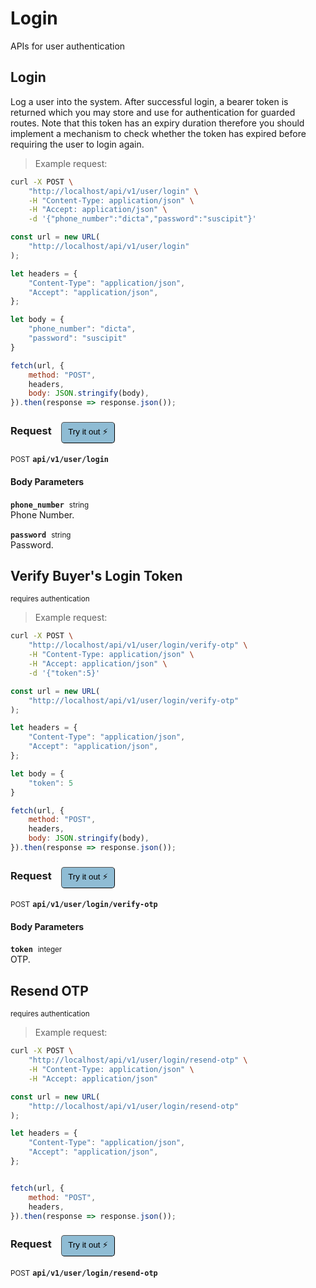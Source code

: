 # Login

APIs for user authentication

## Login


Log a user into the system. After successful login, a bearer token is returned which you may store and use for
authentication for guarded routes. Note that this token has an expiry duration therefore you should implement
a mechanism to check whether the token has expired before requiring the user to login again.

> Example request:

```bash
curl -X POST \
    "http://localhost/api/v1/user/login" \
    -H "Content-Type: application/json" \
    -H "Accept: application/json" \
    -d '{"phone_number":"dicta","password":"suscipit"}'

```

```javascript
const url = new URL(
    "http://localhost/api/v1/user/login"
);

let headers = {
    "Content-Type": "application/json",
    "Accept": "application/json",
};

let body = {
    "phone_number": "dicta",
    "password": "suscipit"
}

fetch(url, {
    method: "POST",
    headers,
    body: JSON.stringify(body),
}).then(response => response.json());
```


<div id="execution-results-POSTapi-v1-user-login" hidden>
    <blockquote>Received response<span id="execution-response-status-POSTapi-v1-user-login"></span>:</blockquote>
    <pre class="json"><code id="execution-response-content-POSTapi-v1-user-login"></code></pre>
</div>
<div id="execution-error-POSTapi-v1-user-login" hidden>
    <blockquote>Request failed with error:</blockquote>
    <pre><code id="execution-error-message-POSTapi-v1-user-login"></code></pre>
</div>
<form id="form-POSTapi-v1-user-login" data-method="POST" data-path="api/v1/user/login" data-authed="0" data-hasfiles="0" data-headers='{"Content-Type":"application\/json","Accept":"application\/json"}' onsubmit="event.preventDefault(); executeTryOut('POSTapi-v1-user-login', this);">
<h3>
    Request&nbsp;&nbsp;&nbsp;
        <button type="button" style="background-color: #8fbcd4; padding: 5px 10px; border-radius: 5px; border-width: thin;" id="btn-tryout-POSTapi-v1-user-login" onclick="tryItOut('POSTapi-v1-user-login');">Try it out ⚡</button>
    <button type="button" style="background-color: #c97a7e; padding: 5px 10px; border-radius: 5px; border-width: thin;" id="btn-canceltryout-POSTapi-v1-user-login" onclick="cancelTryOut('POSTapi-v1-user-login');" hidden>Cancel</button>&nbsp;&nbsp;
    <button type="submit" style="background-color: #6ac174; padding: 5px 10px; border-radius: 5px; border-width: thin;" id="btn-executetryout-POSTapi-v1-user-login" hidden>Send Request 💥</button>
    </h3>
<p>
<small class="badge badge-black">POST</small>
 <b><code>api/v1/user/login</code></b>
</p>
<h4 class="fancy-heading-panel"><b>Body Parameters</b></h4>
<p>
<b><code>phone_number</code></b>&nbsp;&nbsp;<small>string</small>  &nbsp;
<input type="text" name="phone_number" data-endpoint="POSTapi-v1-user-login" data-component="body" required  hidden>
<br>
Phone Number.
</p>
<p>
<b><code>password</code></b>&nbsp;&nbsp;<small>string</small>  &nbsp;
<input type="password" name="password" data-endpoint="POSTapi-v1-user-login" data-component="body" required  hidden>
<br>
Password.
</p>

</form>


## Verify Buyer&#039;s Login Token

<small class="badge badge-darkred">requires authentication</small>



> Example request:

```bash
curl -X POST \
    "http://localhost/api/v1/user/login/verify-otp" \
    -H "Content-Type: application/json" \
    -H "Accept: application/json" \
    -d '{"token":5}'

```

```javascript
const url = new URL(
    "http://localhost/api/v1/user/login/verify-otp"
);

let headers = {
    "Content-Type": "application/json",
    "Accept": "application/json",
};

let body = {
    "token": 5
}

fetch(url, {
    method: "POST",
    headers,
    body: JSON.stringify(body),
}).then(response => response.json());
```


<div id="execution-results-POSTapi-v1-user-login-verify-otp" hidden>
    <blockquote>Received response<span id="execution-response-status-POSTapi-v1-user-login-verify-otp"></span>:</blockquote>
    <pre class="json"><code id="execution-response-content-POSTapi-v1-user-login-verify-otp"></code></pre>
</div>
<div id="execution-error-POSTapi-v1-user-login-verify-otp" hidden>
    <blockquote>Request failed with error:</blockquote>
    <pre><code id="execution-error-message-POSTapi-v1-user-login-verify-otp"></code></pre>
</div>
<form id="form-POSTapi-v1-user-login-verify-otp" data-method="POST" data-path="api/v1/user/login/verify-otp" data-authed="1" data-hasfiles="0" data-headers='{"Content-Type":"application\/json","Accept":"application\/json"}' onsubmit="event.preventDefault(); executeTryOut('POSTapi-v1-user-login-verify-otp', this);">
<h3>
    Request&nbsp;&nbsp;&nbsp;
        <button type="button" style="background-color: #8fbcd4; padding: 5px 10px; border-radius: 5px; border-width: thin;" id="btn-tryout-POSTapi-v1-user-login-verify-otp" onclick="tryItOut('POSTapi-v1-user-login-verify-otp');">Try it out ⚡</button>
    <button type="button" style="background-color: #c97a7e; padding: 5px 10px; border-radius: 5px; border-width: thin;" id="btn-canceltryout-POSTapi-v1-user-login-verify-otp" onclick="cancelTryOut('POSTapi-v1-user-login-verify-otp');" hidden>Cancel</button>&nbsp;&nbsp;
    <button type="submit" style="background-color: #6ac174; padding: 5px 10px; border-radius: 5px; border-width: thin;" id="btn-executetryout-POSTapi-v1-user-login-verify-otp" hidden>Send Request 💥</button>
    </h3>
<p>
<small class="badge badge-black">POST</small>
 <b><code>api/v1/user/login/verify-otp</code></b>
</p>
<p>
<label id="auth-POSTapi-v1-user-login-verify-otp" hidden>Authorization header: <b><code>Bearer </code></b><input type="text" name="Authorization" data-prefix="Bearer " data-endpoint="POSTapi-v1-user-login-verify-otp" data-component="header"></label>
</p>
<h4 class="fancy-heading-panel"><b>Body Parameters</b></h4>
<p>
<b><code>token</code></b>&nbsp;&nbsp;<small>integer</small>  &nbsp;
<input type="number" name="token" data-endpoint="POSTapi-v1-user-login-verify-otp" data-component="body" required  hidden>
<br>
OTP.
</p>

</form>


## Resend OTP

<small class="badge badge-darkred">requires authentication</small>



> Example request:

```bash
curl -X POST \
    "http://localhost/api/v1/user/login/resend-otp" \
    -H "Content-Type: application/json" \
    -H "Accept: application/json"
```

```javascript
const url = new URL(
    "http://localhost/api/v1/user/login/resend-otp"
);

let headers = {
    "Content-Type": "application/json",
    "Accept": "application/json",
};


fetch(url, {
    method: "POST",
    headers,
}).then(response => response.json());
```


<div id="execution-results-POSTapi-v1-user-login-resend-otp" hidden>
    <blockquote>Received response<span id="execution-response-status-POSTapi-v1-user-login-resend-otp"></span>:</blockquote>
    <pre class="json"><code id="execution-response-content-POSTapi-v1-user-login-resend-otp"></code></pre>
</div>
<div id="execution-error-POSTapi-v1-user-login-resend-otp" hidden>
    <blockquote>Request failed with error:</blockquote>
    <pre><code id="execution-error-message-POSTapi-v1-user-login-resend-otp"></code></pre>
</div>
<form id="form-POSTapi-v1-user-login-resend-otp" data-method="POST" data-path="api/v1/user/login/resend-otp" data-authed="1" data-hasfiles="0" data-headers='{"Content-Type":"application\/json","Accept":"application\/json"}' onsubmit="event.preventDefault(); executeTryOut('POSTapi-v1-user-login-resend-otp', this);">
<h3>
    Request&nbsp;&nbsp;&nbsp;
        <button type="button" style="background-color: #8fbcd4; padding: 5px 10px; border-radius: 5px; border-width: thin;" id="btn-tryout-POSTapi-v1-user-login-resend-otp" onclick="tryItOut('POSTapi-v1-user-login-resend-otp');">Try it out ⚡</button>
    <button type="button" style="background-color: #c97a7e; padding: 5px 10px; border-radius: 5px; border-width: thin;" id="btn-canceltryout-POSTapi-v1-user-login-resend-otp" onclick="cancelTryOut('POSTapi-v1-user-login-resend-otp');" hidden>Cancel</button>&nbsp;&nbsp;
    <button type="submit" style="background-color: #6ac174; padding: 5px 10px; border-radius: 5px; border-width: thin;" id="btn-executetryout-POSTapi-v1-user-login-resend-otp" hidden>Send Request 💥</button>
    </h3>
<p>
<small class="badge badge-black">POST</small>
 <b><code>api/v1/user/login/resend-otp</code></b>
</p>
<p>
<label id="auth-POSTapi-v1-user-login-resend-otp" hidden>Authorization header: <b><code>Bearer </code></b><input type="text" name="Authorization" data-prefix="Bearer " data-endpoint="POSTapi-v1-user-login-resend-otp" data-component="header"></label>
</p>
</form>



